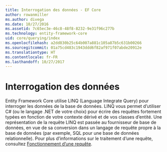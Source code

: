 ```yaml
---
title: Interrogation des données - EF Core
author: rowanmiller
ms.author: divega
ms.date: 10/27/2016
ms.assetid: 7c65ec3e-46c8-48f8-8232-9e31f96c277b
ms.technology: entity-framework-core
uid: core/querying/index
ms.openlocfilehash: a2dd830b25c64b007a881c105a87b5c631b00266
ms.sourcegitcommit: 01a75cd483c1943ddd6f82af971f07abde20912e
ms.translationtype: HT
ms.contentlocale: fr-FR
ms.lasthandoff: 10/27/2017
---
```

# <a name="querying-data"></a>Interrogation des données

Entity Framework Core utilise LINQ (Language Integrate Query) pour interroger les données de la base de données. LINQ vous permet d’utiliser C# (ou le langage .NET de votre choix) pour écrire des requêtes fortement typées en fonction de votre contexte dérivé et de vos classes d’entité. Une représentation de la requête LINQ est passée au fournisseur de base de données, en vue de sa conversion dans un langage de requête propre à la base de données (par exemple, SQL pour une base de données relationnelle). Pour plus d’informations sur le traitement d’une requête, consultez [Fonctionnement d’une requête](overview.md).
